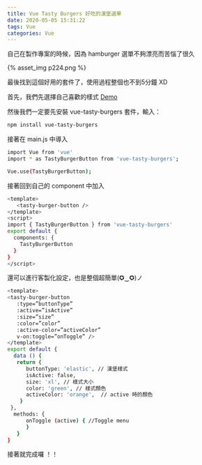 ```yaml
---
title: Vue Tasty Burgers 好吃的漢堡選單
date: 2020-05-05 15:31:22
tags: Vue
categories: Vue
---
```


自己在製作專案的時候，因為 hamburger 選單不夠漂亮而苦惱了很久

<!-- more -->

 {% asset_img p224.png %}

最後找到這個好用的套件了，使用過程整個也不到5分鐘 XD

首先，我們先選擇自己喜歡的樣式
[Demo](https://imfaber.github.io/vue-tasty-burgers/dist/#/index?ref=madewithvuejs.com)

然後我們一定要先安裝 vue-tasty-burgers 套件，輸入：

``` bash
npm install vue-tasty-burgers
```

接著在 main.js 中導入

```bash
import Vue from 'vue'
import * as TastyBurgerButton from 'vue-tasty-burgers';

Vue.use(TastyBurgerButton);
```

接著回到自己的 component 中加入

```bash
<template> 
   <tasty-burger-button />
</template>
<script>
import { TastyBurgerButton } from 'vue-tasty-burgers'
export default {
  components: {
    TastyBurgerButton
  } 
}
</script>
```

還可以進行客製化設定，也是整個超簡單(✪‿✪)ノ

```bash
<template> 
<tasty-burger-button 
   :type=”buttonType” 
   :active=”isActive” 
   :size=”size” 
   :color=”color” 
   :active-color=”activeColor” 
   v-on:toggle=”onToggle” /> 
</template>
export default {
  data () {
   return {
      buttonType: 'elastic', // 漢堡樣式
      isActive: false,
      size: 'xl', // 樣式大小
      color: 'green', // 樣式顏色       
      activeColor: 'orange',  // active 時的顏色    
    }   
 },
  methods: {     
      onToggle (active) { //Toggle menu     
      }   
   } 
}
```

接著就完成囉 ！！
